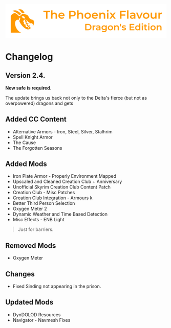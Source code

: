 ![image](images/Banner.webp)

# Changelog

## Version 2.4.

**New safe is required.**

The update brings us back not only to the Delta's fierce (but not as overpowered) dragons and gets 

## Added CC Content

* Alternative Armors - Iron, Steel, Silver, Stalhrim
* Spell Knight Armor
* The Cause
* The Forgotten Seasons

## Added Mods

* Iron Plate Armor - Properly Environment Mapped
* Upscaled and Cleaned Creation Club + Anniversary
* Unofficial Skyrim Creation Club Content Patch
* Creation Club - Misc Patches
* Creation Club Integration - Armours
k
* Better Third Person Selection
* Oxygen Meter 2
* Dynamic Weather and Time Based Detection
* Misc Effects - ENB Light
> Just for barriers.

## Removed Mods

* Oxygen Meter

## Changes

* Fixed Sinding not appearing in the prison.

## Updated Mods

* DynDOLOD Resources
* Navigator - Navmesh Fixes
